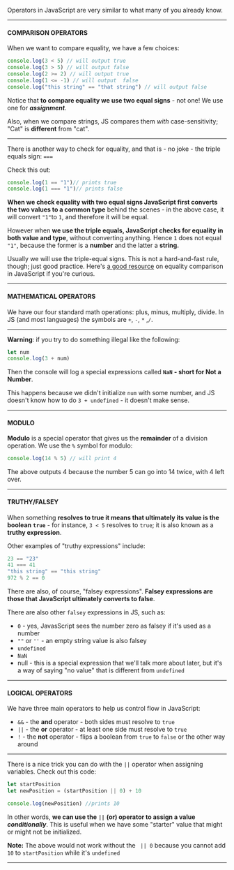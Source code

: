 Operators in JavaScript are very similar to what many of you already know.


---------- 

#### COMPARISON OPERATORS

When we want to compare equality, we have a few choices:
  
```js
console.log(3 < 5) // will output true
console.log(3 > 5) // will output false
console.log(2 >= 2) // will output true
console.log(1 <= -1) // will output  false
console.log("this string" == "that string") // will output false
``` 

Notice that **to compare equality we use two equal signs** - not one! We use one for **_assignment_**.  

Also, when we compare strings, JS compares them _with_ case-sensitivity; "Cat" is **different** from "cat".  

---

There is another way to check for equality, and that is - no joke - the triple equals sign: `===`  

Check this out:

```js
console.log(1 == "1")// prints true
console.log(1 === "1")// prints false 
``` 

**When we check equality with two equal signs JavaScript first converts the two values to a common type** behind the scenes - in the above case, it will convert `"1"`to `1`, and therefore it will be equal.  

However when **we use the triple equals, JavaScript checks for equality in both value and type**, without converting anything. Hence `1` does not equal `"1"`, because the former is a **number** and the latter a **string.**
  

Usually we will use the triple-equal signs. This is not a hard-and-fast rule, though; just good practice. Here's [a good resource](https://developer.mozilla.org/en-US/docs/Web/JavaScript/Equality_comparisons_and_sameness) on equality comparison in JavaScript if you're curious.

---------- 

#### **MATHEMATICAL OPERATORS**
  


We have our four standard math operations: plus, minus, multiply, divide. In JS (and most languages) the symbols are `+`, `-`, `*` ,`/`. 

---

**Warning**: if you try to do something illegal like the following:


```js
let num
console.log(3 + num)
```  

Then the console will log a special expressions called **`NaN`** **- short for Not a Number**.

This happens because we didn't initialize `num` with some number, and JS doesn't know how to do `3 + undefined` - it doesn't make sense. 

---------- 

#### **MODULO**  

**Modulo** is a special operator that gives us the **remainder** of a division operation. We use the `%` symbol for modulo:

```js
console.log(14 % 5) // will print 4
```
The above outputs 4 because the number 5 can go into 14 twice, with 4 left over.


----------  

#### **TRUTHY/FALSEY**  

When something **resolves to true it means that ultimately its value is the boolean** **`true`** - for instance, `3 < 5` resolves to `true`; it is also known as a **truthy expression**.  

Other examples of "truthy expressions" include:

```js
23 == "23"
41 === 41
"this string" == "this string"
972 % 2 == 0
```


There are also, of course, "falsey expressions". **Falsey expressions are those that JavaScript ultimately converts to false**.   

There are also other `falsey` expressions in JS, such as:  

-   `0` - yes, JavasScript sees the number zero as falsey if it's used as a number
-   `""` or `''` - an empty string value is also falsey
-   `undefined`
-   `NaN`
-   null - this is a special expression that we'll talk more about later, but it's a way of saying "no value" that is different from `undefined`
  
----------  

#### **LOGICAL OPERATORS**
  

We have three main operators to help us control flow in JavaScript:  

-   `&&` - the **and** operator - both sides must resolve to `true`
-   `||` - the **or** operator - at least one side must resolve to `true`
-   `!` - the **not** operator - flips a boolean from `true` to `false` or the other way around
  


----------

There is a nice trick you can do with the `||` operator when assigning variables. Check out this code:

```js
let startPosition
let newPosition = (startPosition || 0) + 10

console.log(newPosition) //prints 10
```

In other words, **we can use the** **`||`** **(or) operator to assign a value _conditionally_**. This is useful when we have some "starter" value that might or might not be initialized.

**Note:**
The above would not work without the ` || 0` because you cannot add `10` to `startPosition` while it's `undefined`

----------

